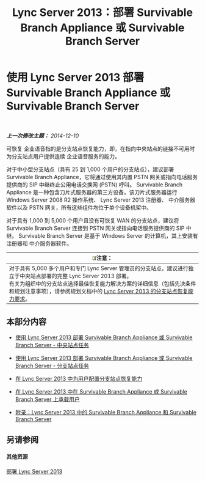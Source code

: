 ﻿---
title: Lync Server 2013：部署 Survivable Branch Appliance 或 Survivable Branch Server
TOCTitle: 部署 Survivable Branch Appliance 或 Survivable Branch Server
ms:assetid: cb780c14-dc5f-41ba-8092-f20ae905bd16
ms:mtpsurl: https://technet.microsoft.com/zh-cn/library/Gg398849(v=OCS.15)
ms:contentKeyID: 49314268
ms.date: 05/19/2016
mtps_version: v=OCS.15
ms.translationtype: HT
---

# 使用 Lync Server 2013 部署 Survivable Branch Appliance 或 Survivable Branch Server

 

_**上一次修改主题：** 2014-12-10_

可恢复 企业语音指的是分支站点恢复能力，即，在指向中央站点的链接不可用时为分支站点用户提供连续 企业语音服务的能力。

对于中小型分支站点（具有 25 到 1,000 个用户的分支站点），建议部署 Survivable Branch Appliance，它将通过使用其内置 PSTN 网关或指向电话服务提供商的 SIP 中继终止公用电话交换网 (PSTN) 呼叫。 Survivable Branch Appliance 是一种包含刀片式服务器的第三方设备，该刀片式服务器运行 Windows Server 2008 R2 操作系统、 Lync Server 2013 注册器、 中介服务器软件以及 PSTN 网关，所有这些组件均位于单个设备机架中。

对于具有 1,000 到 5,000 个用户且没有可恢复 WAN 的分支站点，建议将 Survivable Branch Server 连接到 PSTN 网关或指向电话服务提供商的 SIP 中继。 Survivable Branch Server 是基于 Windows Server 的计算机，其上安装有注册器和 中介服务器软件。

<table>
<thead>
<tr class="header">
<th><img src="images/Dn783119.note(OCS.15).gif" title="note" alt="note" />注意：</th>
</tr>
</thead>
<tbody>
<tr class="odd">
<td>对于具有 5,000 多个用户和专门 Lync Server 管理员的分支站点，建议进行独立于中央站点部署的完整 Lync Server 2013 部署。<br />
有关为组织中的分支站点选择最佳恢复能力解决方案的详细信息（包括先决条件和规划注意事项），请参阅规划文档中的 <a href="lync-server-2013-branch-site-resiliency-requirements.md">Lync Server 2013 的分支站点恢复能力要求</a>。</td>
</tr>
</tbody>
</table>


## 本部分内容

  - [使用 Lync Server 2013 部署 Survivable Branch Appliance 或 Survivable Branch Server - 中央站点任务](lync-server-2013-deploying-a-survivable-branch-appliance-or-server-central-site-tasks.md)

  - [使用 Lync Server 2013 部署 Survivable Branch Appliance 或 Survivable Branch Server - 分支站点任务](lync-server-2013-deploy-a-survivable-branch-appliance-or-server-branch-site-task.md)

  - [在 Lync Server 2013 中为用户配置分支站点恢复能力](lync-server-2013-configuring-users-for-branch-site-resiliency.md)

  - [在 Lync Server 2013 中在 Survivable Branch Appliance 或 Survivable Branch Server 上承载用户](lync-server-2013-home-users-on-a-survivable-branch-appliance-or-server.md)

  - [附录：Lync Server 2013 中的 Survivable Branch Appliance 和 Survivable Branch Server](lync-server-2013-appendices-survivable-branch-appliances-and-servers.md)

## 另请参阅

#### 其他资源

[部署 Lync Server 2013](lync-server-2013-deploying-lync-server.md)

